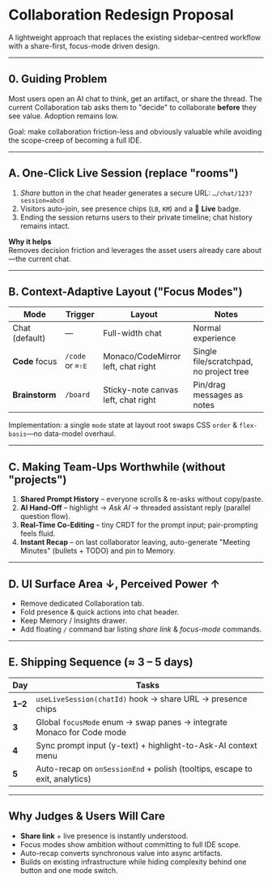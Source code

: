 # Collaboration Redesign Proposal

A lightweight approach that replaces the existing sidebar–centred workflow with a share-first, focus-mode driven design.

---

## 0. Guiding Problem

Most users open an AI chat to think, get an artifact, or share the thread. The current Collaboration tab asks them to "decide" to collaborate **before** they see value. Adoption remains low.

Goal: make collaboration friction-less and obviously valuable while avoiding the scope-creep of becoming a full IDE.

---

## A. One-Click **Live Session** (replace "rooms")

1. _Share_ button in the chat header generates a secure URL: `…/chat/123?session=abcd`
2. Visitors auto-join, see presence chips (`LB`, `KM`) and a 🔴 **Live** badge.
3. Ending the session returns users to their private timeline; chat history remains intact.

**Why it helps**  
Removes decision friction and leverages the asset users already care about—the current chat.

---

## B. Context-Adaptive Layout ("Focus Modes")

| Mode           | Trigger                   | Layout                              | Notes                                   |
| -------------- | ------------------------- | ----------------------------------- | --------------------------------------- |
| Chat (default) | —                         | Full-width chat                     | Normal experience                       |
| **Code** focus | `/code` or <kbd>⌘⇧E</kbd> | Monaco/CodeMirror left, chat right  | Single file/scratchpad, no project tree |
| **Brainstorm** | `/board`                  | Sticky-note canvas left, chat right | Pin/drag messages as notes              |

Implementation: a single `mode` state at layout root swaps CSS `order` & `flex-basis`—no data-model overhaul.

---

## C. Making Team-Ups Worthwhile (without "projects")

1. **Shared Prompt History** – everyone scrolls & re-asks without copy/paste.
2. **AI Hand-Off** – highlight → _Ask AI_ → threaded assistant reply (parallel question flow).
3. **Real-Time Co-Editing** – tiny CRDT for the prompt input; pair-prompting feels fluid.
4. **Instant Recap** – on last collaborator leaving, auto-generate "Meeting Minutes" (bullets + TODO) and pin to Memory.

---

## D. UI Surface Area ↓, Perceived Power ↑

- Remove dedicated Collaboration tab.
- Fold presence & quick actions into chat header.
- Keep Memory / Insights drawer.
- Add floating `/` command bar listing _share link_ & _focus-mode_ commands.

---

## E. Shipping Sequence (≈ 3 – 5 days)

| Day     | Tasks                                                                       |
| ------- | --------------------------------------------------------------------------- |
| **1–2** | `useLiveSession(chatId)` hook → share URL → presence chips                  |
| **3**   | Global `focusMode` enum → swap panes → integrate Monaco for Code mode       |
| **4**   | Sync prompt input (y-text) + highlight-to-Ask-AI context menu               |
| **5**   | Auto-recap on `onSessionEnd` + polish (tooltips, escape to exit, analytics) |

---

## Why Judges & Users Will Care

- **Share link** + live presence is instantly understood.
- Focus modes show ambition without committing to full IDE scope.
- Auto-recap converts synchronous value into async artifacts.
- Builds on existing infrastructure while hiding complexity behind one button and one mode switch.
